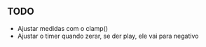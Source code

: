 ## TODO

- Ajustar medidas com o clamp()
- Ajustar o timer quando zerar, se der play, ele vai para negativo
